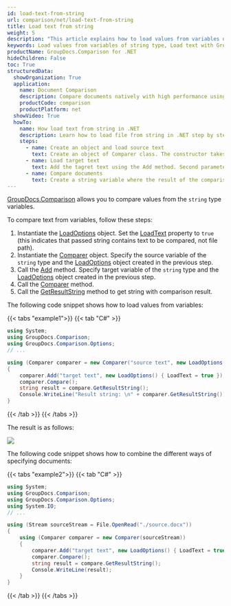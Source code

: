 ```yaml
---
id: load-text-from-string
url: comparison/net/load-text-from-string
title: Load text from string
weight: 5
description: "This article explains how to load values from variables of string type when using GroupDocs.Comparison for .NET."
keywords: Load values from variables of string type, Load text with GroupDocs.Comparison
productName: GroupDocs.Comparison for .NET
hideChildren: False
toc: True
structuredData:
  showOrganization: True
  application:
    name: Document Comparison
    description: Compare documents natively with high performance using C# language and GroupDocs.Comparison for .NET
    productCode: comparison
    productPlatform: net
  showVideo: True
  howTo:
    name: How load text from string in .NET
    description: Learn how to load file from string in .NET step by step
    steps:
      - name: Create an object and load source text
        text: Create an object of Comparer class. The constructor takes the source text by first parameter and a LoadOption object with LoadText parameter.
      - name: Load target text
        text: Add the tagret text using the Add method. Second parameter is a LoadOption object that contains LoadText = true.
      - name: Compare documents
        text: Create a string variable where the result of the comparison will be placed.
---
```


[GroupDocs.Comparison](https://products.groupdocs.com/comparison/net) allows you to compare values from the `string` type variables.

To compare text from variables, follow these steps:

1.  Instantiate the [LoadOptions](https://reference.groupdocs.com/net/comparison/groupdocs.comparison.options/loadoptions) object. Set the [LoadText](https://reference.groupdocs.com/comparison/net/groupdocs.comparison.options/loadoptions/properties/loadtext) property to `true` (this indicates that passed string contains text to be compared, not file path).
2.  Instantiate the [Comparer](https://reference.groupdocs.com/net/comparison/groupdocs.comparison/comparer) object. Specify the source variable of the `string` type and the [LoadOptions](https://reference.groupdocs.com/net/comparison/groupdocs.comparison.options/loadoptions) object created in the previous step.
3.  Call the [Add](https://reference.groupdocs.com/net/comparison/groupdocs.comparison/comparer/methods/add/index) method. Specify target variable of the `string` type and the [LoadOptions](https://reference.groupdocs.com/net/comparison/groupdocs.comparison.options/loadoptions) object created in the previous step.
4.  Call the [Comparer](https://reference.groupdocs.com/net/comparison/groupdocs.comparison/comparer) method.
5.  Call the [GetResultString](https://reference.groupdocs.com/comparison/net/groupdocs.comparison/comparer/methods/getresultstring) method to get string with comparison result.

The following code snippet shows how to load values from variables:

{{< tabs "example1">}}
{{< tab "C#" >}}
```csharp
using System;
using GroupDocs.Comparison;
using GroupDocs.Comparison.Options;
// ...

using (Comparer comparer = new Comparer("source text", new LoadOptions() { LoadText = true }))
{
    comparer.Add("target text", new LoadOptions() { LoadText = true });
    comparer.Compare();
    string result = compare.GetResultString();
    Console.WriteLine("Result string: \n" + comparer.GetResultString());
}
```
{{< /tab >}}
{{< /tabs >}}

The result is as follows:

![](/comparison/net/images/load-text-from-string.png)

The following code snippet shows how to combine the different ways of specifying documents:

{{< tabs "example2">}}
{{< tab "C#" >}}
```csharp
using System;
using GroupDocs.Comparison;
using GroupDocs.Comparison.Options;
using System.IO;
// ...

using (Stream sourceStream = File.OpenRead("./source.docx"))
{
    using (Comparer comparer = new Comparer(sourceStream))
    {
        comparer.Add("target text", new LoadOptions() { LoadText = true });
        comparer.Compare();
        string result = compare.GetResultString();
        Console.WriteLine(result);
    }
}
```
{{< /tab >}}
{{< /tabs >}}